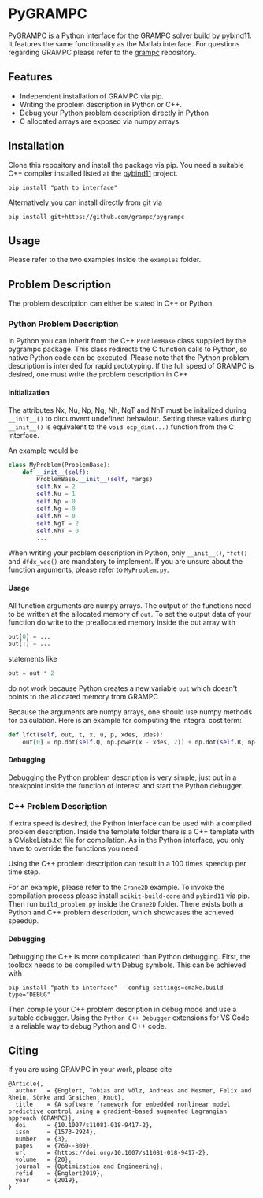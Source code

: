# PyGRAMPC

PyGRAMPC is a Python interface for the GRAMPC solver build by pybind11. 
It features the same functionality as the Matlab interface. 
For questions regarding GRAMPC please refer to the [grampc](https://github.com/grampc/grampc) repository.

## Features 

 - Independent installation of GRAMPC via pip.
 - Writing the problem description in Python or C++.
 - Debug your Python problem description directly in Python
 - C allocated arrays are exposed via numpy arrays.

## Installation
Clone this repository and install the package via pip. 
You need a suitable C++ compiler installed listed at the [pybind11](https://github.com/pybind/pybind11) project.
```
pip install "path to interface"
```
Alternatively you can install directly from git via
```
pip install git+https://github.com/grampc/pygrampc
```

## Usage
Please refer to the two examples inside the `examples` folder.

## Problem Description
The problem description can either be stated in C++ or Python.

### Python Problem Description
In Python you can inherit from the C++ `ProblemBase` class supplied by the pygrampc package. 
This class redirects the C function calls to Python, so native Python code can be executed. 
Please note that the Python problem description is intended for rapid prototyping. 
If the full speed of GRAMPC is desired, one must write the problem description in C++

#### Initialization
The attributes Nx, Nu, Np, Ng, Nh, NgT and NhT must be initalized during `__init__()` to circumvent undefined behaviour. 
Setting these values during `__init__()` is equivalent to the `void ocp_dim(...)` function from the C interface.

An example would be
```python
class MyProblem(ProblemBase):
    def __init__(self):
        ProblemBase.__init__(self, *args)
        self.Nx = 2
        self.Nu = 1
        self.Np = 0
        self.Ng = 0
        self.Nh = 0
        self.NgT = 2
        self.NhT = 0
        ...
```
When writing your problem description in Python, only `__init__()`, `ffct()` and `dfdx_vec()` are mandatory to implement. 
If you are unsure about the function arguments, please refer to `MyProblem.py`.

#### Usage
All function arguments are numpy arrays. The output of the functions need to be written at the allocated memory of `out`.
To set the output data of your function do write to the preallocated memory inside the out array with
```python
out[0] = ...
out[:] = ...
```

statements like
```python
out = out * 2
```
do not work because Python creates a new variable `out` which doesn't points to the allocated memory from GRAMPC

Because the arguments are numpy arrays, one should use numpy methods for calculation. 
Here is an example for computing the integral cost term:
```python
def lfct(self, out, t, x, u, p, xdes, udes):
    out[0] = np.dot(self.Q, np.power(x - xdes, 2)) + np.dot(self.R, np.power(u - udes, 2))
```

#### Debugging
Debugging the Python problem description is very simple, just put in a breakpoint inside the function of interest and start the Python debugger.

### C++ Problem Description
If extra speed is desired, the Python interface can be used with a compiled problem description. 
Inside the template folder there is a C++ template with a CMakeLists.txt file for compilation. 
As in the Python interface, you only have to override the functions you need.

Using the C++ problem description can result in a 100 times speedup per time step.

For an example, please refer to the `Crane2D` example. 
To invoke the compilation process please install `scikit-build-core` and `pybind11` via pip.
Then run `build_problem.py` inside the `Crane2D` folder.
There exists both a Python and C++ problem description, which showcases the achieved speedup.

#### Debugging 
Debugging the C++ is more complicated than Python debugging. First, the toolbox needs to be compiled with Debug symbols. This can be achieved with
```
pip install "path to interface" --config-settings=cmake.build-type="DEBUG"
```
Then compile your C++ problem description in debug mode and use a suitable debugger. 
Using the `Python C++ Debugger` extensions for VS Code is a reliable way to debug Python and C++ code.

## Citing

If you are using GRAMPC in your work, please cite 
```
@Article{,
  author   = {Englert, Tobias and Völz, Andreas and Mesmer, Felix and Rhein, Sönke and Graichen, Knut},
  title    = {A software framework for embedded nonlinear model predictive control using a gradient-based augmented Lagrangian approach (GRAMPC)},
  doi      = {10.1007/s11081-018-9417-2},
  issn     = {1573-2924},
  number   = {3},
  pages    = {769--809},
  url      = {https://doi.org/10.1007/s11081-018-9417-2},
  volume   = {20},
  journal  = {Optimization and Engineering},
  refid    = {Englert2019},
  year     = {2019},
}
```
